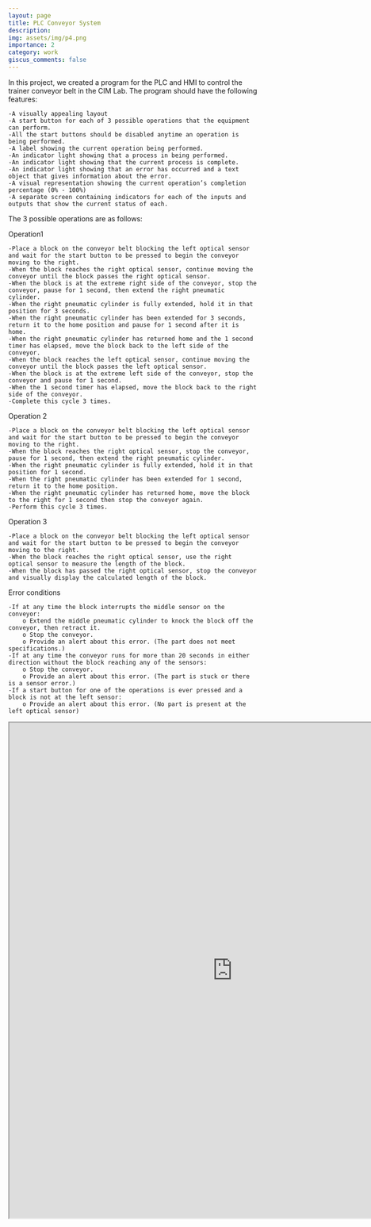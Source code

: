 ```yaml
---
layout: page
title: PLC Conveyor System
description: 
img: assets/img/p4.png
importance: 2
category: work
giscus_comments: false
---
```



In this project, we created a program for the PLC and HMI to control the trainer conveyor belt in the CIM Lab.  The program should have the following features:

    -A visually appealing layout
    -A start button for each of 3 possible operations that the equipment can perform.
    -All the start buttons should be disabled anytime an operation is being performed.
    -A label showing the current operation being performed.
    -An indicator light showing that a process in being performed.
    -An indicator light showing that the current process is complete.
    -An indicator light showing that an error has occurred and a text object that gives information about the error.
    -A visual representation showing the current operation’s completion percentage (0% - 100%)
    -A separate screen containing indicators for each of the inputs and outputs that show the current status of each.

The 3 possible operations are as follows:

Operation1 <br/>

    -Place a block on the conveyor belt blocking the left optical sensor and wait for the start button to be pressed to begin the conveyor moving to the right.
    -When the block reaches the right optical sensor, continue moving the conveyor until the block passes the right optical sensor. 
    -When the block is at the extreme right side of the conveyor, stop the conveyor, pause for 1 second, then extend the right pneumatic cylinder.
    -When the right pneumatic cylinder is fully extended, hold it in that position for 3 seconds.
    -When the right pneumatic cylinder has been extended for 3 seconds, return it to the home position and pause for 1 second after it is home.
    -When the right pneumatic cylinder has returned home and the 1 second timer has elapsed, move the block back to the left side of the conveyor.
    -When the block reaches the left optical sensor, continue moving the conveyor until the block passes the left optical sensor.
    -When the block is at the extreme left side of the conveyor, stop the conveyor and pause for 1 second.
    -When the 1 second timer has elapsed, move the block back to the right side of the conveyor.
    -Complete this cycle 3 times.

Operation 2 <br/>

    -Place a block on the conveyor belt blocking the left optical sensor and wait for the start button to be pressed to begin the conveyor moving to the right.
    -When the block reaches the right optical sensor, stop the conveyor, pause for 1 second, then extend the right pneumatic cylinder.
    -When the right pneumatic cylinder is fully extended, hold it in that position for 1 second.
    -When the right pneumatic cylinder has been extended for 1 second, return it to the home position.
    -When the right pneumatic cylinder has returned home, move the block to the right for 1 second then stop the conveyor again.
    -Perform this cycle 3 times.

Operation 3 <br/>

    -Place a block on the conveyor belt blocking the left optical sensor and wait for the start button to be pressed to begin the conveyor moving to the right.
    -When the block reaches the right optical sensor, use the right optical sensor to measure the length of the block.
    -When the block has passed the right optical sensor, stop the conveyor and visually display the calculated length of the block.


Error conditions <br/>

    -If at any time the block interrupts the middle sensor on the conveyor:
        o Extend the middle pneumatic cylinder to knock the block off the conveyor, then retract it.
        o Stop the conveyor.
        o Provide an alert about this error. (The part does not meet specifications.)
    -If at any time the conveyor runs for more than 20 seconds in either direction without the block reaching any of the sensors:
        o Stop the conveyor.
        o Provide an alert about this error. (The part is stuck or there is a sensor error.)
    -If a start button for one of the operations is ever pressed and a block is not at the left sensor:
        o Provide an alert about this error. (No part is present at the left optical sensor)

<div class="row">
    <div class="col-sm mt-3 mt-md-0">
        <iframe id="myEmbedTwo" src="https://yuanhaochen.github.io/assets/pdf/PLCConveyorSystem.pdf" width=900 height=1000 />
    </div>
</div>
